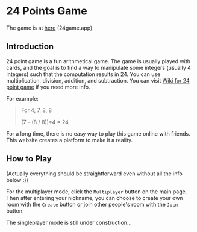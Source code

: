 # 24 Points Game
The game is at [here](https://24game.app) (24game.app).
## Introduction

24 point game is a fun arithmetical game. The game is usually played with cards, and the goal is to find a way to manipulate some integers (usually 4 integers) such that the computation results in 24. You can use multiplication, division, addition, and subtraction. You can visit [Wiki for 24 point game](https://en.wikipedia.org/wiki/24_Game) if you need more info.

For example:

>For 4, 7, 8, 8
>
>(7 - (8 / 8))*4 = 24

For a long time, there is no easy way to play this game online with friends. This website creates a platform to make it a reality.

## How to Play
(Actually everything should be straightforward even without all the info below :))

For the multiplayer mode, click the `Multiplayer` button on the main page. Then after entering your nickname, you can choose to create your own room with the `Create` button or join other people's room with the `Join` button. 

The singleplayer mode is still under construction...
